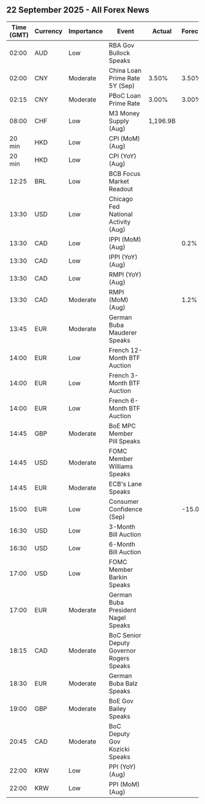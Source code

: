 ## 22 September 2025 - All Forex News

| Time (GMT) | Currency | Importance | Event | Actual | Forecast | Previous |
|------|----------|------------|-------|--------|----------|----------|
| 02:00 | AUD | Low | RBA Gov Bullock Speaks |  |  |  |
| 02:00 | CNY | Moderate | China Loan Prime Rate 5Y (Sep) | 3.50% | 3.50% | 3.50% |
| 02:15 | CNY | Moderate | PBoC Loan Prime Rate | 3.00% | 3.00% | 3.00% |
| 08:00 | CHF | Low | M3 Money Supply (Aug) | 1,196.9B |  | 1,192.4B |
| 20 min | HKD | Low | CPI (MoM) (Aug) |  |  | 0.60% |
| 20 min | HKD | Low | CPI (YoY) (Aug) |  |  | 1.00% |
| 12:25 | BRL | Low | BCB Focus Market Readout |  |  |  |
| 13:30 | USD | Low | Chicago Fed National Activity (Aug) |  |  | -0.19 |
| 13:30 | CAD | Low | IPPI (MoM) (Aug) |  | 0.2% | 0.7% |
| 13:30 | CAD | Low | IPPI (YoY) (Aug) |  |  | 2.6% |
| 13:30 | CAD | Low | RMPI (YoY) (Aug) |  |  | 0.8% |
| 13:30 | CAD | Moderate | RMPI (MoM) (Aug) |  | 1.2% | 0.3% |
| 13:45 | EUR | Moderate | German Buba Mauderer Speaks |  |  |  |
| 14:00 | EUR | Low | French 12-Month BTF Auction |  |  | 2.046% |
| 14:00 | EUR | Low | French 3-Month BTF Auction |  |  | 2.007% |
| 14:00 | EUR | Low | French 6-Month BTF Auction |  |  | 2.027% |
| 14:45 | GBP | Moderate | BoE MPC Member Pill Speaks |  |  |  |
| 14:45 | USD | Moderate | FOMC Member Williams Speaks |  |  |  |
| 14:45 | EUR | Moderate | ECB's Lane Speaks |  |  |  |
| 15:00 | EUR | Low | Consumer Confidence (Sep) |  | -15.0 | -15.5 |
| 16:30 | USD | Low | 3-Month Bill Auction |  |  | 3.905% |
| 16:30 | USD | Low | 6-Month Bill Auction |  |  | 3.715% |
| 17:00 | USD | Low | FOMC Member Barkin Speaks |  |  |  |
| 17:00 | EUR | Moderate | German Buba President Nagel Speaks |  |  |  |
| 18:15 | CAD | Moderate | BoC Senior Deputy Governor Rogers Speaks |  |  |  |
| 18:30 | EUR | Moderate | German Buba Balz Speaks |  |  |  |
| 19:00 | GBP | Moderate | BoE Gov Bailey Speaks |  |  |  |
| 20:45 | CAD | Moderate | BoC Deputy Gov Kozicki Speaks |  |  |  |
| 22:00 | KRW | Low | PPI (YoY) (Aug) |  |  | 0.5% |
| 22:00 | KRW | Low | PPI (MoM) (Aug) |  |  | 0.4% |
